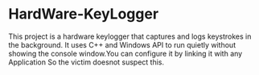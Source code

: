 # HardWare-KeyLogger
This project is a hardware keylogger that captures and logs keystrokes in the background. It uses C++ and Windows API to run quietly without showing the console window.You can configure it by linking it with any Application So the victim doesnot suspect this.
